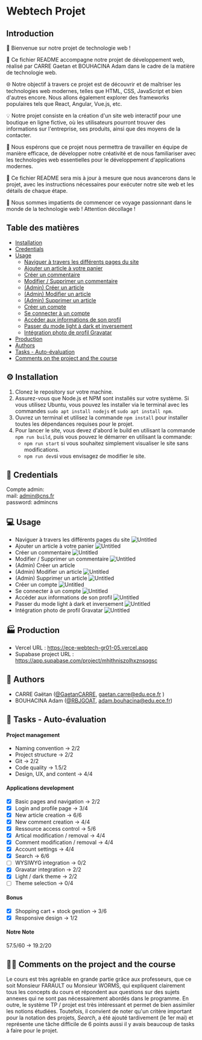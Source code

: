 # Webtech Projet
## Introduction

👋 Bienvenue sur notre projet de technologie web !

📝 Ce fichier README accompagne notre projet de développement web, réalisé par CARRE Gaetan et BOUHACINA Adam dans le cadre de la matière de technologie web.

🌐 Notre objectif à travers ce projet est de découvrir et de maîtriser les technologies web modernes, telles que HTML, CSS, JavaScript et bien d'autres encore. Nous allons également explorer des frameworks populaires tels que React, Angular, Vue.js, etc.

💡 Notre projet consiste en la création d'un site web interactif pour une boutique en ligne fictive, où les utilisateurs pourront trouver des informations sur l'entreprise, ses produits, ainsi que des moyens de la contacter.

🤝 Nous espérons que ce projet nous permettra de travailler en équipe de manière efficace, de développer notre créativité et de nous familiariser avec les technologies web essentielles pour le développement d'applications modernes.

📌 Ce fichier README sera mis à jour à mesure que nous avancerons dans le projet, avec les instructions nécessaires pour exécuter notre site web et les détails de chaque étape.

🚀 Nous sommes impatients de commencer ce voyage passionnant dans le monde de la technologie web ! Attention décollage !
## Table des matières
- [Installation](#install)
- [Credentials](#cred)
- [Usage](#usage)
    - [Naviguer à travers les différents pages du site](#nav)
    - [Ajouter un article à votre panier](#artcart)
    - [Créer un commentaire](#createcomment)
    - [Modifier / Supprimer un commentaire](#modifcomment)
    - [(Admin) Créer un article](#createarticle)
    - [(Admin) Modifier un article](#modifarticle)
    - [(Admin) Supprimer un article](#suprarticle)
    - [Créer un compte](#createaccount)
    - [Se connecter à un compte](#connectaccount)
    - [Accéder aux informations de son profil](#profil)
    - [Passer du mode light à dark et inversement](#darktheme)
    - [Intégration photo de profil Gravatar](#gravatar)
- [Production](#prod)
- [Authors](#authors)
- [Tasks - Auto-évaluation](#tasks)
- [Comments on the project and the course](#cours)

## ⚙️ Installation <a name="install"></a>
1. Clonez le repository sur votre machine.
1. Assurez-vous que Node.js et NPM sont installés sur votre système. Si vous utilisez Ubuntu, vous pouvez les installer via le terminal avec les commandes ```sudo apt install nodejs``` et ```sudo apt install npm```.
1. Ouvrez un terminal et utilisez la commande ```npm install``` pour installer toutes les dépendances requises pour le projet.
1. Pour lancer le site, vous devez d'abord le build en utilisant la commande ```npm run build```, puis vous pouvez le démarrer en utilisant la commande: 
    - ```npm run start``` si vous souhaitez simplement visualiser le site sans modifications. 
    - ```npm run dev```si vous envisagez de modifier le site.

## 🔑 Credentials <a name="cred"></a>
Compte admin:    
mail: admin@cns.fr    
password: admincns

## 💻 Usage <a name="usage"></a>
- Naviguer à travers les différents pages du site <a name="nav"></a>
![Untitled](/demos/1.gif)
- Ajouter un article à votre panier <a name="artcart"></a>
![Untitled](/demos/2.gif)
- Créer un commentaire <a name="createcomment"></a>
![Untitled](/demos/3.gif)
- Modifier / Supprimer un commentaire <a name="modifcomment"></a>
![Untitled](/demos/4.gif)
- (Admin) Créer un article <a name="createarticle"></a>
- (Admin) Modifier un article <a name="modifarticle"></a>
![Untitled](/demos/5m.gif)
- (Admin) Supprimer un article <a name="suprarticle"></a>
![Untitled](/demos/5s.gif)
- Créer un compte <a name="createaccount"></a>
![Untitled](/demos/7.gif)
- Se connecter à un compte <a name="connectaccount"></a>
![Untitled](/demos/8.gif)
- Accéder aux informations de son profil <a name="profil"></a>
![Untitled](/demos/9.gif)
- Passer du mode light à dark et inversement <a name="darktheme"></a>
![Untitled](/demos/10.gif)
- Intégration photo de profil Gravatar <a name="gravatar"></a>
![Untitled](/demos/11.gif)

## 🏭  Production <a name="prod"></a>
- Vercel URL : https://ece-webtech-gr01-05.vercel.app
- Supabase project URL : https://app.supabase.com/project/mhjthniszolhxznsqgsc

## 🧑 Authors <a name="authors"></a>
- CARRE Gaëtan ([@GaetanCARRE](https://github.com/GaetanCARRE), gaetan.carre@edu.ece.fr ) 
- BOUHACINA Adam ([@RBJGOAT](https://github.com/RBJGOAT), adam.bouhacina@edu.ece.fr)

## 📝  Tasks - Auto-évaluation <a name="tasks"></a>
#### Project management
- Naming convention → 2/2
- Project structure → 2/2
- Git → 2/2
- Code quality → 1.5/2
- Design, UX, and content → 4/4

#### Applications development
- [X] Basic pages and navigation → 2/2
- [X] Login and profile page → 3/4
- [X] New article creation → 6/6
- [X] New comment creation → 4/4
- [X] Ressource access control → 5/6
- [X] Artical modification / removal → 4/4
- [X] Comment modification / removal → 4/4
- [X] Account settings → 4/4
- [X] Search → 6/6
- [ ] WYSIWYG integration → 0/2
- [X] Gravatar integration → 2/2
- [X] Light / dark theme → 2/2
- [ ] Theme selection → 0/4

#### Bonus
- [X] Shopping cart + stock gestion → 3/6
- [X] Responsive design → 1/2

#### Notre Note
57.5/60 → 19.2/20 

## 👨‍🏫 Comments on the project and the course <a name="cours"></a>
Le cours est très agréable en grande partie grâce aux professeurs, que ce soit Monsieur FARAULT ou Monsieur WORMS, qui expliquent clairement tous les concepts du cours et répondent aux questions sur des sujets annexes qui ne sont pas nécessairement abordés dans le programme. En outre, le système TP / projet est très intéressant et permet de bien assimiler les notions étudiées. Toutefois, il convient de noter qu'un critère important pour la notation des projets, _Search_, a été ajouté tardivement (le 1er mai) et représente une tâche difficile de 6 points aussi il y avais beaucoup de tasks à faire pour le projet.

